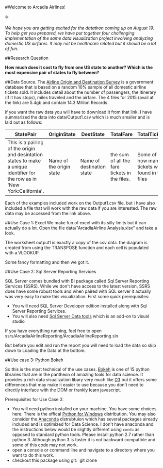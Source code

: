 #Welcome to Arcadia Airlines!

:airplane:

*We hope you are getting excited for the datathon coming up on August 19. To help get you prepared, we have put together four challenging implementation of the same data visualization project involving analyzing domestic US airfares. It may not be healthcare related but it should be a lot of fun.*

##Research Question

**How much does it cost to fly from one US state to another? Which is the most expensive pair of states to fly between?**

##Data Source. 
The [Airline Origin and Destination Survey](http://www.transtats.bts.gov/DatabaseInfo.asp?DB_ID=125) is a government database that is based on a random 10% sample of all domestic airline tickets sold. It includes detail about the number of passengers, the itinerary (if it has stops), miles traveled and the airfare. The 4 files for 2015 (avail at the link) are 5.4gb and contain 14.3 Million Records. 

if you want the raw data you will have to download it from that link. I have summarized the data into data/Output1.csv which is much smaller and is laid out as follows:

|StatePair|OriginState|DestState|TotalFare|TotalTickets|AvgFare|
|---------|-----------|---------|---------|------------|-------|
|This is a pairing of the origin and desintation states to make a unique identifier for the row as in 'New York:California'.| Name of the origin state| Name of destination state| the sum of all the fare tickets in the files. | Some of how many tickets were found in the files| Average calculated as Total Tickets/ Total Fare. |


Each of the examples included work on the Output1.csv file. but i have also included a file that will work with the raw data if you are interested. The raw data may be accessed from the link above. 

##Use Case 1: Excel
We make fun of excel with its silly limits but it can actually do a lot.  Open the file data/"ArcadiaAirline Analysis.xlsx" and take a look. 

The worksheet output1 is exactly a copy of the csv data. the diagram is created from using the TRANSPOSE function and each cell is populated with a VLOOKUP. 

Some fancy formatting and then we got it. 

##Use Case 2: Sql Server Reporting Services

SQL Server comes bundled with BI package called Sql Server Reporting Services (SSRS). While we don't have access to the latest version, SSRS does have some robust tools and when paired with SQL server it actually was very easy to make this visualization. First some quick prerequisites: 

* You will need SQL Server Developer edition installed along with Sql Server Reporting Services. 
* You will also need [Sql Server Data tools](https://msdn.microsoft.com/en-us/library/mt204009.aspx) which is an add-on to visual studio 

If you have everything running, feel free to open ssrs/ArcadiaAirlineReporting/ArcadiaAirlineReporting.sln

But before you edit and run the report you will need to load the data so skip down to Loading the Data at the bottom. 

##Use case 3: Python Bokeh

So this is the most technical of the use cases. [Bokeh](http://bokeh.pydata.org/en/latest/) is one of 15 python libraries that are in the pantheon of amazing tools for data science. It provides a rich data visualization libary very much like [D3](https://d3js.org/) but it offers some differences that may make it easier to use because you don't need to directly interface with the DOM or frankly learn javascript. 

Prerequisites for Use Case 3: 
 
* You will need python installed on your machine. You have some choices here. There is the offical [Python for Windows](https://www.python.org/downloads/release/python-2712/) distribution. You may also consider the [Anaconda](https://www.continuum.io/downloads) distrubtuion which has several packages already included and is optimized for Data Science. I don't have anaconda and the instructions below would be slightly different using `conda` as opposed to standard python tools. Please install python 2.7 rather than python 3. Although python 3 is faster it is not backward compatible and some of this code may not work. 
* open a console or command line and navigate to a directory where you want to do this work. 
* checkout this package using git:
`git clone 



